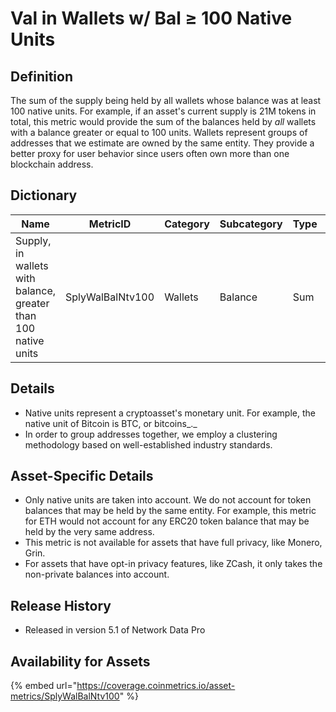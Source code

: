 # Val in Wallets w/ Bal ≥ 100 Native Units

## Definition <a href="#definition" id="definition"></a>

The sum of the supply being held by all wallets whose balance was at least 100 native units. For example, if an asset's current supply is 21M tokens in total, this metric would provide the sum of the balances held by _all_ wallets with a balance greater or equal to 100 units. Wallets represent groups of addresses that we estimate are owned by the same entity. They provide a better proxy for user behavior since users often own more than one blockchain address.

## Dictionary <a href="#dictionary" id="dictionary"></a>



| Name                                                           | MetricID         | Category | Subcategory | Type | Unit         | Interval |
| -------------------------------------------------------------- | ---------------- | -------- | ----------- | ---- | ------------ | -------- |
| Supply, in wallets with balance, greater than 100 native units | SplyWalBalNtv100 | Wallets  | Balance     | Sum  | Native units | 1 day    |

## Details <a href="#details" id="details"></a>

* Native units represent a cryptoasset's monetary unit. For example, the native unit of Bitcoin is BTC, or bitcoins_._&#x20;
* In order to group addresses together, we employ a clustering methodology based on well-established industry standards.

## Asset-Specific Details <a href="#asset-specific-details" id="asset-specific-details"></a>

* Only native units are taken into account. We do not account for token balances that may be held by the same entity. For example, this metric for ETH would not account for any ERC20 token balance that may be held by the very same address.
* This metric is not available for assets that have full privacy, like Monero, Grin.
* For assets that have opt-in privacy features, like ZCash, it only takes the non-private balances into account.

## Release History <a href="#release-history" id="release-history"></a>

* Released in version 5.1 of Network Data Pro

## **Availability for Assets** <a href="#availability-for-assets" id="availability-for-assets"></a>

{% embed url="https://coverage.coinmetrics.io/asset-metrics/SplyWalBalNtv100" %}
